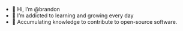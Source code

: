 

- 👋 Hi, I’m @brandon
- 🌱 I’m addicted to learning and growing every day
- 🌼 Accumulating knowledge to contribute to open-source software.
